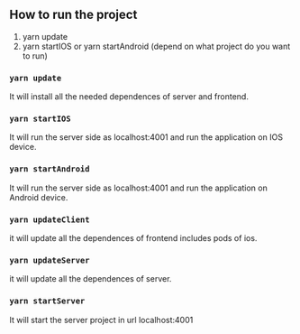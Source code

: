 
## How to run the project

1. yarn update
2. yarn startIOS or yarn startAndroid (depend on what project do you want to run)

### `yarn update`

It will install all the needed dependences of server
and frontend.

### `yarn startIOS`

It will run the server side as localhost:4001
and run the application on IOS device.


### `yarn startAndroid`

It will run the server side as localhost:4001
and run the application on Android device.


### `yarn updateClient`

it will update all the dependences of frontend
includes pods of ios.

### `yarn updateServer`

it will update all the dependences of server.

### `yarn startServer`

It will start the server project
in url localhost:4001


